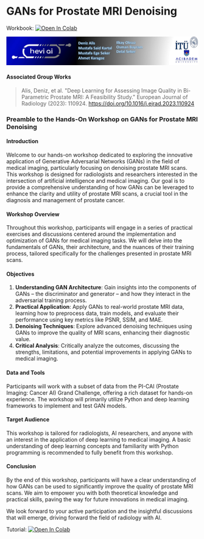 # GANs for Prostate MRI Denoising

Workbook:
[![Open In Colab](https://colab.research.google.com/assets/colab-badge.svg)](https://colab.research.google.com/github/MSaidKartal/denoise-pix2pix/blob/main/Workbook_GAN_denoise.ipynb)


![im](./assests/banner.jpeg)

#### Associated Group Works
> Alis, Deniz, et al. "Deep Learning for Assessing Image Quality in Bi-Parametric Prostate MRI: A Feasibility Study." European Journal of Radiology (2023): 110924. https://doi.org/10.1016/j.ejrad.2023.110924<br>


### Preamble to the Hands-On Workshop on GANs for Prostate MRI Denoising

#### Introduction
Welcome to our hands-on workshop dedicated to exploring the innovative application of Generative Adversarial Networks (GANs) in the field of medical imaging, particularly focusing on denoising prostate MRI scans. This workshop is designed for radiologists and researchers interested in the intersection of artificial intelligence and medical imaging. Our goal is to provide a comprehensive understanding of how GANs can be leveraged to enhance the clarity and utility of prostate MRI scans, a crucial tool in the diagnosis and management of prostate cancer.

#### Workshop Overview
Throughout this workshop, participants will engage in a series of practical exercises and discussions centered around the implementation and optimization of GANs for medical imaging tasks. We will delve into the fundamentals of GANs, their architecture, and the nuances of their training process, tailored specifically for the challenges presented in prostate MRI scans.

#### Objectives
1. **Understanding GAN Architecture**: Gain insights into the components of GANs – the discriminator and generator – and how they interact in the adversarial training process.
2. **Practical Application**: Apply GANs to real-world prostate MRI data, learning how to preprocess data, train models, and evaluate their performance using key metrics like PSNR, SSIM, and MAE.
3. **Denoising Techniques**: Explore advanced denoising techniques using GANs to improve the quality of MRI scans, enhancing their diagnostic value.
4. **Critical Analysis**: Critically analyze the outcomes, discussing the strengths, limitations, and potential improvements in applying GANs to medical imaging.

#### Data and Tools
Participants will work with a subset of data from the PI-CAI (Prostate Imaging: Cancer AI) Grand Challenge, offering a rich dataset for hands-on experience. The workshop will primarily utilize Python and deep learning frameworks to implement and test GAN models.

#### Target Audience
This workshop is tailored for radiologists, AI researchers, and anyone with an interest in the application of deep learning to medical imaging. A basic understanding of deep learning concepts and familiarity with Python programming is recommended to fully benefit from this workshop.

#### Conclusion
By the end of this workshop, participants will have a clear understanding of how GANs can be used to significantly improve the quality of prostate MRI scans. We aim to empower you with both theoretical knowledge and practical skills, paving the way for future innovations in medical imaging.

We look forward to your active participation and the insightful discussions that will emerge, driving forward the field of radiology with AI.


Tutorial:
[![Open In Colab](https://colab.research.google.com/assets/colab-badge.svg)](https://colab.research.google.com/github/MSaidKartal/denoise-pix2pix/blob/main/tutorial.ipynb)

